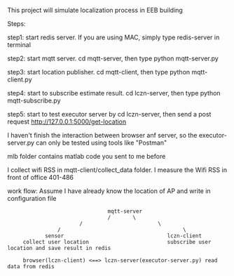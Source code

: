 This project will simulate localization process in EEB building

Steps:

step1: start redis server. If you are using MAC, simply type redis-server in terminal

step2: start mqtt server. cd mqtt-server, then type python mqtt-server.py
 
step3: start location publisher. cd mqtt-client, then type python mqtt-client.py
  
step4: start to subscribe estimate result. cd lczn-server, then type python mqtt-subscribe.py 

step5: start to test executor server by cd lczn-server, then send a post request http://127.0.0.1:5000/get-location


I haven't finish the interaction between browser anf server, so the executor-server.py can only be tested using tools like "Postman"

mlb folder contains matlab code you sent to me before

I collect wifi RSS in mqtt-client/collect_data folder. I measure the Wifi RSS in front of office 401-486

work flow:
Assume I have already know the location of AP and write in configuration file

                                    mqtt-server 
                                    /       \
                           /                        \
                    /                                       \
                sensor                                 lczn-client
         collect user location                         subscribe user location and save result in redis
         
         browser(lczn-client) <==> lczn-server(executor-server.py) read data from redis
                
                                              


